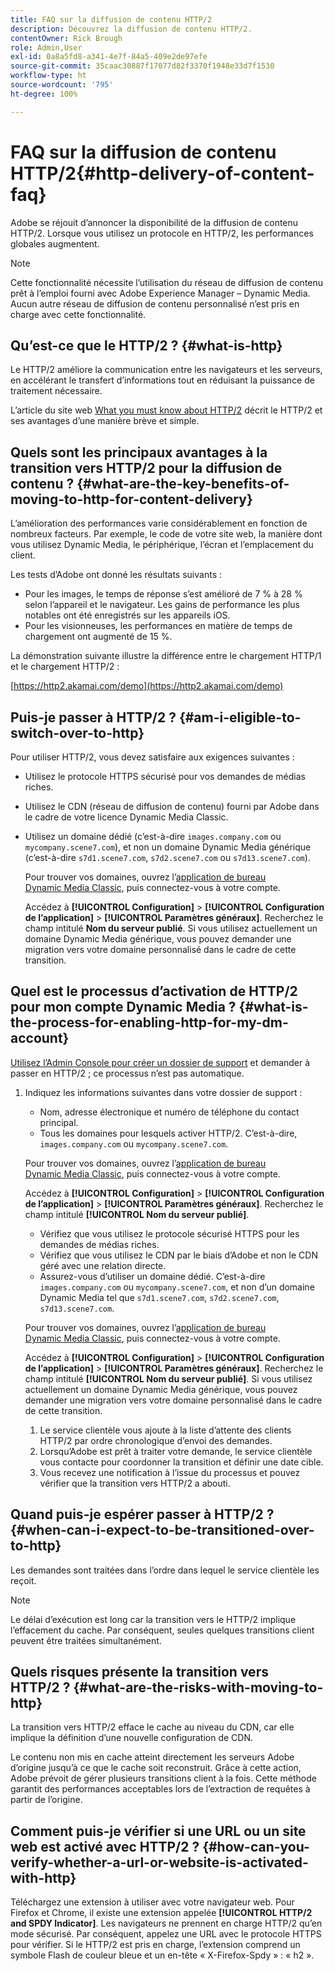 ```yaml
---
title: FAQ sur la diffusion de contenu HTTP/2
description: Découvrez la diffusion de contenu HTTP/2.
contentOwner: Rick Brough
role: Admin,User
exl-id: 0a8a5fd8-a341-4e7f-84a5-409e2de97efe
source-git-commit: 35caac30887f17077d82f3370f1948e33d7f1530
workflow-type: ht
source-wordcount: '795'
ht-degree: 100%

---
```


# FAQ sur la diffusion de contenu HTTP/2{#http-delivery-of-content-faq}

Adobe se réjouit d’annoncer la disponibilité de la diffusion de contenu HTTP/2. Lorsque vous utilisez un protocole en HTTP/2, les performances globales augmentent.

>[!NOTE]
>
>Cette fonctionnalité nécessite l’utilisation du réseau de diffusion de contenu prêt à l’emploi fourni avec Adobe Experience Manager – Dynamic Media. Aucun autre réseau de diffusion de contenu personnalisé n’est pris en charge avec cette fonctionnalité.

## Qu’est-ce que le HTTP/2 ?  {#what-is-http}

Le HTTP/2 améliore la communication entre les navigateurs et les serveurs, en accélérant le transfert d’informations tout en réduisant la puissance de traitement nécessaire.

L’article du site web [What you must know about HTTP/2](https://www.engadget.com/2015-02-24-what-you-need-to-know-about-http-2.html) décrit le HTTP/2 et ses avantages d’une manière brève et simple.

## Quels sont les principaux avantages à la transition vers HTTP/2 pour la diffusion de contenu ?  {#what-are-the-key-benefits-of-moving-to-http-for-content-delivery}

L’amélioration des performances varie considérablement en fonction de nombreux facteurs. Par exemple, le code de votre site web, la manière dont vous utilisez Dynamic Media, le périphérique, l’écran et l’emplacement du client.

Les tests d’Adobe ont donné les résultats suivants :

* Pour les images, le temps de réponse s’est amélioré de 7 % à 28 % selon l’appareil et le navigateur. Les gains de performance les plus notables ont été enregistrés sur les appareils iOS.
* Pour les visionneuses, les performances en matière de temps de chargement ont augmenté de 15 %.

La démonstration suivante illustre la différence entre le chargement HTTP/1 et le chargement HTTP/2 :

[https://http2.akamai.com/demo](https://http2.akamai.com/demo)

## Puis-je passer à HTTP/2 ? {#am-i-eligible-to-switch-over-to-http}

Pour utiliser HTTP/2, vous devez satisfaire aux exigences suivantes :

* Utilisez le protocole HTTPS sécurisé pour vos demandes de médias riches.
* Utilisez le CDN (réseau de diffusion de contenu) fourni par Adobe dans le cadre de votre licence Dynamic Media Classic.
* Utilisez un domaine dédié (c’est-à-dire `images.company.com` ou `mycompany.scene7.com`), et non un domaine Dynamic Media générique (c’est-à-dire `s7d1.scene7.com`, `s7d2.scene7.com` ou `s7d13.scene7.com`).

   Pour trouver vos domaines, ouvrez l’[application de bureau Dynamic Media Classic](https://experienceleague.adobe.com/docs/dynamic-media-classic/using/getting-started/signing-out.html?lang=fr#getting-started), puis connectez-vous à votre compte.

   Accédez à **[!UICONTROL Configuration]** > **[!UICONTROL Configuration de l’application]** > **[!UICONTROL Paramètres généraux]**. Recherchez le champ intitulé **Nom du serveur publié**. Si vous utilisez actuellement un domaine Dynamic Media générique, vous pouvez demander une migration vers votre domaine personnalisé dans le cadre de cette transition.

## Quel est le processus d’activation de HTTP/2 pour mon compte Dynamic Media ?  {#what-is-the-process-for-enabling-http-for-my-dm-account}

[Utilisez l’Admin Console pour créer un dossier de support](https://helpx.adobe.com/fr/enterprise/using/support-for-experience-cloud.html) et demander à passer en HTTP/2 ; ce processus n’est pas automatique.

1. Indiquez les informations suivantes dans votre dossier de support :

   * Nom, adresse électronique et numéro de téléphone du contact principal.
   * Tous les domaines pour lesquels activer HTTP/2. C’est-à-dire, `images.company.com` ou `mycompany.scene7.com`.

   Pour trouver vos domaines, ouvrez l’[application de bureau Dynamic Media Classic](https://experienceleague.adobe.com/docs/dynamic-media-classic/using/getting-started/signing-out.html?lang=fr#getting-started), puis connectez-vous à votre compte.

   Accédez à **[!UICONTROL Configuration]** > **[!UICONTROL Configuration de l’application]** > **[!UICONTROL Paramètres généraux]**. Recherchez le champ intitulé **[!UICONTROL Nom du serveur publié]**.

   * Vérifiez que vous utilisez le protocole sécurisé HTTPS pour les demandes de médias riches.
   * Vérifiez que vous utilisez le CDN par le biais d’Adobe et non le CDN géré avec une relation directe.
   * Assurez-vous d’utiliser un domaine dédié. C’est-à-dire `images.company.com` ou `mycompany.scene7.com`, et non d’un domaine Dynamic Media tel que `s7d1.scene7.com`, `s7d2.scene7.com`, `s7d13.scene7.com`.

   Pour trouver vos domaines, ouvrez l’[application de bureau Dynamic Media Classic](https://experienceleague.adobe.com/docs/dynamic-media-classic/using/getting-started/signing-out.html?lang=fr#getting-started), puis connectez-vous à votre compte.

   Accédez à **[!UICONTROL Configuration]** > **[!UICONTROL Configuration de l’application]** > **[!UICONTROL Paramètres généraux]**. Recherchez le champ intitulé **[!UICONTROL Nom du serveur publié]**. Si vous utilisez actuellement un domaine Dynamic Media générique, vous pouvez demander une migration vers votre domaine personnalisé dans le cadre de cette transition.

   1. Le service clientèle vous ajoute à la liste d’attente des clients HTTP/2 par ordre chronologique d’envoi des demandes.
   1. Lorsqu’Adobe est prêt à traiter votre demande, le service clientèle vous contacte pour coordonner la transition et définir une date cible.
   1. Vous recevez une notification à l’issue du processus et pouvez vérifier que la transition vers HTTP/2 a abouti.



## Quand puis-je espérer passer à HTTP/2 ?  {#when-can-i-expect-to-be-transitioned-over-to-http}

Les demandes sont traitées dans l’ordre dans lequel le service clientèle les reçoit.

>[!NOTE]
>
>Le délai d’exécution est long car la transition vers le HTTP/2 implique l’effacement du cache. Par conséquent, seules quelques transitions client peuvent être traitées simultanément.

## Quels risques présente la transition vers HTTP/2 ? {#what-are-the-risks-with-moving-to-http}

La transition vers HTTP/2 efface le cache au niveau du CDN, car elle implique la définition d’une nouvelle configuration de CDN.

Le contenu non mis en cache atteint directement les serveurs Adobe d’origine jusqu’à ce que le cache soit reconstruit. Grâce à cette action, Adobe prévoit de gérer plusieurs transitions client à la fois. Cette méthode garantit des performances acceptables lors de l’extraction de requêtes à partir de l’origine.

## Comment puis-je vérifier si une URL ou un site web est activé avec HTTP/2 ? {#how-can-you-verify-whether-a-url-or-website-is-activated-with-http}

Téléchargez une extension à utiliser avec votre navigateur web. Pour Firefox et Chrome, il existe une extension appelée **[!UICONTROL HTTP/2 and SPDY Indicator]**. Les navigateurs ne prennent en charge HTTP/2 qu’en mode sécurisé. Par conséquent, appelez une URL avec le protocole HTTPS pour vérifier. Si le HTTP/2 est pris en charge, l’extension comprend un symbole Flash de couleur bleue et un en-tête « X-Firefox-Spdy » : « h2 ».
